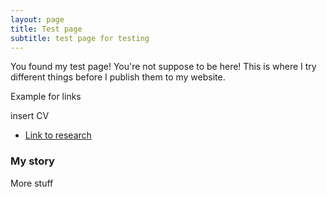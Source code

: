```yaml
---
layout: page
title: Test page
subtitle: test page for testing
---
```

You found my test page! You're not suppose to be here! This is where I try different things before I publish them to my website. 




Example for links

insert CV

- [Link to research](https://leeloew.github.io/research/)

### My story

More stuff
